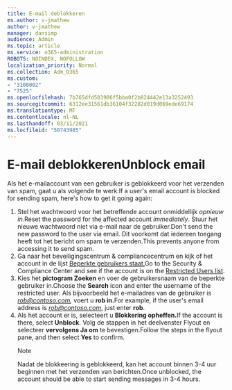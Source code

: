 ```yaml
---
title: E-mail deblokkeren
ms.author: v-jmathew
author: v-jmathew
manager: dansimp
audience: Admin
ms.topic: article
ms.service: o365-administration
ROBOTS: NOINDEX, NOFOLLOW
localization_priority: Normal
ms.collection: Adm_O365
ms.custom:
- "3100002"
- "7525"
ms.openlocfilehash: 7b765dfd503906f5bba0f2b824442e13a3252493
ms.sourcegitcommit: 6312ee31561db36104f32282d019d069ede69174
ms.translationtype: MT
ms.contentlocale: nl-NL
ms.lasthandoff: 03/11/2021
ms.locfileid: "50743985"
---
```

# <a name="unblock-email"></a><span data-ttu-id="b1f36-102">E-mail deblokkeren</span><span class="sxs-lookup"><span data-stu-id="b1f36-102">Unblock email</span></span>

<span data-ttu-id="b1f36-103">Als het e-mailaccount van een gebruiker is geblokkeerd voor het verzenden van spam, gaat u als volgende te werk:</span><span class="sxs-lookup"><span data-stu-id="b1f36-103">If a user's email account is blocked for sending spam, here's how to get it going again:</span></span>

1. <span data-ttu-id="b1f36-104">Stel het wachtwoord voor het betreffende account onmiddellijk *opnieuw in.*</span><span class="sxs-lookup"><span data-stu-id="b1f36-104">Reset the password for the affected account *immediately*.</span></span> <span data-ttu-id="b1f36-105">Stuur het nieuwe wachtwoord niet via e-mail naar de gebruiker.</span><span class="sxs-lookup"><span data-stu-id="b1f36-105">Don't send the new password to the user via email.</span></span> <span data-ttu-id="b1f36-106">Dit voorkomt dat iedereen toegang heeft tot het bericht om spam te verzenden.</span><span class="sxs-lookup"><span data-stu-id="b1f36-106">This prevents anyone from accessing it to send spam.</span></span>
2. <span data-ttu-id="b1f36-107">Ga naar het beveiligingscentrum & compliancecentrum en kijk of het account in de lijst [Beperkte gebruikers staat.](https://protection.office.com/#/restrictedusers)</span><span class="sxs-lookup"><span data-stu-id="b1f36-107">Go to the Security & Compliance Center and see if the account is on the [Restricted Users list](https://protection.office.com/#/restrictedusers).</span></span>
3. <span data-ttu-id="b1f36-108">Kies het **pictogram Zoeken** en voer de gebruikersnaam van de beperkte gebruiker in.</span><span class="sxs-lookup"><span data-stu-id="b1f36-108">Choose the **Search** icon and enter the username of the restricted user.</span></span> <span data-ttu-id="b1f36-109">Als bijvoorbeeld het e-mailadres van de gebruiker is *rob@contoso.com,* voert u **rob in.**</span><span class="sxs-lookup"><span data-stu-id="b1f36-109">For example, if the user's email address is *rob@contoso.com*, just enter **rob**.</span></span>
4. <span data-ttu-id="b1f36-110">Als het account er is, selecteert u **Blokkering opheffen.**</span><span class="sxs-lookup"><span data-stu-id="b1f36-110">If the account is there, select **Unblock**.</span></span> <span data-ttu-id="b1f36-111">Volg de stappen in het deelvenster Flyout en selecteer **vervolgens Ja om** te bevestigen.</span><span class="sxs-lookup"><span data-stu-id="b1f36-111">Follow the steps in the flyout pane, and then select **Yes** to confirm.</span></span>  
    > [!NOTE]
    > <span data-ttu-id="b1f36-112">Nadat de blokkeering is geblokkeerd, kan het account binnen 3-4 uur beginnen met het verzenden van berichten.</span><span class="sxs-lookup"><span data-stu-id="b1f36-112">Once unblocked, the account should be able to start sending messages in 3-4 hours.</span></span>
